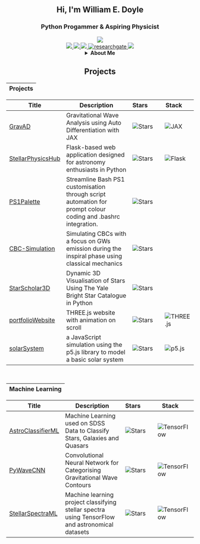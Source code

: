 <div align="center">

## Hi, I'm William E. Doyle
### Python Progammer & Aspiring Physicist

<a href="https://github.com/WDoyle123">
    <img src="https://github-stats-alpha.vercel.app/api?username=WDoyle123&cc=22272e&tc=0181FF&ic=fff&bc=0181FF">
</a>

<div align='center'>

<a href="https://www.williamdoyle.co.uk">
    <img src="https://img.shields.io/badge/Website-www.williamdoyle.co.uk-0181FF?style=flat">
</a>  

<a href="https://fuchsia-brandea-15.tiiny.site/">
    <img src="https://img.shields.io/badge/PDF-CV-0181FF?">
</a>  

<a href="https://www.linkedin.com/in/william-doyle-489750239/">
    <img src="https://img.shields.io/badge/-Linkedin-0181FF?style=flat-square&logo=linkedin">
</a>

<a href='https://www.researchgate.net/profile/William-Doyle-10' target="_blank">
    <img alt='researchgate' src='https://img.shields.io/badge/ResearchGate-100000?style=flat&logo=ResearchGate&logoColor=white&&color=0181FF'>
</a>

<a href="mailto:william.e.doyle.contact@gmail.com">
    <img src="https://img.shields.io/badge/-Email-0181FF?style=flat&logo=gmail&logoColor=white">
</a>

</div>
</div>

<div align="center">

<details>
<summary><b>About Me</b></summary>
<p>
I am an aspiring physicist with a Master's in Physics (MPhys) from the University of Portsmouth, where I developed a strong foundation in theoretical and applied physics. My academic journey has been marked by numerous projects where I utilised my analytical and problem-solving skills, often employing computational methods.
</p>
<p>
On GitHub, I showcase my proficiency in Python programming, which has been integral to my data analysis, simulation development, and problem-solving in physics. My repositories reflect my dedication to applying programming in scientific contexts, demonstrating both my technical skills and my enthusiasm for computational physics.
</p>
<p>
My passion for technology extends to exploring various Linux distributions, including Arch, Void, and Ubuntu. This interest has led me to tinker with both software and hardware, optimising performance and customising user experiences. Through these experiences, I have grown a deep appreciation for the open-source community and its collaborative spirit. My GitHub repositories also mirror this ethos, as I maintain my repositories to be open-source.
</p>
</details>

## Projects

<div align="left">
    
| Projects |
|-|

| Title | Description | Stars&nbsp;&nbsp;&nbsp;&nbsp;&nbsp;&nbsp;&nbsp; | Stack&nbsp;&nbsp;&nbsp;&nbsp;&nbsp; |
|-------|-------------|-------|-------|
| [GravAD](https://github.com/WDoyle123/GravAD) | Gravitational Wave Analysis using Auto Differentiation with JAX | ![Stars](https://img.shields.io/github/stars/WDoyle123/GravAD?color=%230181FF) | ![JAX](https://img.shields.io/badge/-JAX-black?style=flat-square&logo=JAX) |
| [StellarPhysicsHub](https://github.com/WDoyle123/StellarPhysicsHub) | Flask-based web application designed for astronomy enthusiasts in Python | ![Stars](https://img.shields.io/github/stars/WDoyle123/StellarPhysicsHub?color=%230181FF) | ![Flask](https://img.shields.io/badge/-Flask-black?style=flat-square&logo=Flask) |
| [PS1Palette](https://github.com/WDoyle123/PS1Palette) | Streamline Bash PS1 customisation through script automation for prompt colour coding and .bashrc integration. | ![Stars](https://img.shields.io/github/stars/WDoyle123/PS1Palette?color=%230181FF) |
 |[CBC-Simulation](https://github.com/WDoyle123/CBC-Simulation) | Simulating CBCs with a focus on GWs emission during the inspiral phase using classical mechanics | ![Stars](https://img.shields.io/github/stars/WDoyle123/CBC-Simulation?color=%230181FF) | 
| [StarScholar3D](https://github.com/WDoyle123/StarScholar3D) | Dynamic 3D Visualisation of Stars Using The Yale Bright Star Catalogue in Python | ![Stars](https://img.shields.io/github/stars/WDoyle123/StarScholar3D?color=%230181FF) | 
| [portfolioWebsite](https://github.com/WDoyle123/portfolioWebsite) |THREE.js website with animation on scroll | ![Stars](https://img.shields.io/github/stars/WDoyle123/portfolioWebsite?color=%230181FF) | ![THREE.js](https://img.shields.io/badge/-THREE.js-black?style=flat-square&logo=THREE.js) | 
| [solarSystem](https://github.com/WDoyle123/solarSystem) |a JavaScript simulation using the p5.js library to model a basic solar system | ![Stars](https://img.shields.io/github/stars/WDoyle123/solarSystem?color=%230181FF) | ![p5.js](https://img.shields.io/badge/-p5.js-black?style=flat-square&logo=p5.js) | 

<br>

<div align="left">
    
| Machine Learning |
|-|

| Title | Description | Stars&nbsp;&nbsp;&nbsp;&nbsp;&nbsp;&nbsp;&nbsp; | Stack&nbsp;&nbsp;&nbsp;&nbsp;&nbsp; |
|-------|-------------|-------|-------|
| [AstroClassifierML](https://github.com/WDoyle123/AstroClassifierML) |  Machine Learning used on SDSS Data to Classify Stars, Galaxies and Quasars | ![Stars](https://img.shields.io/github/stars/WDoyle123/AstroClassifierML?color=%230181FF) | ![TensorFlow](https://img.shields.io/badge/-TensorFlow-black?style=flat-square&logo=TensorFlow) |
| [PyWaveCNN](https://github.com/WDoyle123/PyWaveCNN) | Convolutional Neural Network for Categorising Gravitational Wave Contours | ![Stars](https://img.shields.io/github/stars/WDoyle123/PyWaveCNN?color=%230181FF) | ![TensorFlow](https://img.shields.io/badge/-TensorFlow-black?style=flat-square&logo=TensorFlow) | 
| [StellarSpectraML](https://github.com/WDoyle123/StellarSpectraML) |Machine learning project classifying stellar spectra using TensorFlow and astronomical datasets | ![Stars](https://img.shields.io/github/stars/WDoyle123/StellarSpectraML?color=%230181FF) | ![TensorFlow](https://img.shields.io/badge/-TensorFlow-black?style=flat-square&logo=TensorFlow) | 
